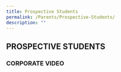 ```yaml
---
title: Prospective Students
permalink: /Parents/Prospective-Students/
description: ""
---
```


## PROSPECTIVE STUDENTS


### CORPORATE VIDEO